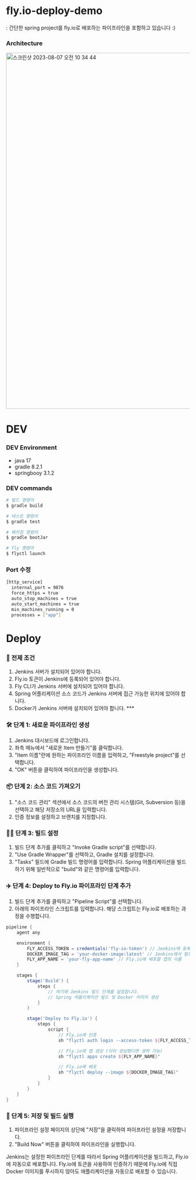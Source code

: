 # fly.io-deploy-demo
: 간단한 spring project를 fly.io로 배포하는 파이프라인을 포함하고 있습니다 :)

### Architecture
<img width="973" alt="스크린샷 2023-08-07 오전 10 34 44" src="https://github.com/hooniegit/fly.io-deploy-demo/assets/130134750/631e3ad4-88bf-487c-9715-0b3383dacbee">


# DEV
### DEV Environment
- java 17
- gradle 8.2.1
- springbooy 3.1.2

### DEV commands
``` bash
# 빌드 명령어
$ gradle build

# 테스트 명령어
$ gradle test

# 패키징 명령어
$ gradle bootJar

# fly 명령어
$ flyctl launch
```

### Port 수정


``` bash
[http_service]
  internal_port = 9876
  force_https = true
  auto_stop_machines = true
  auto_start_machines = true
  min_machines_running = 0
  processes = ["app"]
```

# Deploy
### 📝 전제 조건
1. Jenkins 서버가 설치되어 있어야 합니다.
2. Fly.io 토큰이 Jenkins에 등록되어 있어야 합니다.
3. Fly CLI가 Jenkins 서버에 설치되어 있어야 합니다.
4. Spring 어플리케이션 소스 코드가 Jenkins 서버에 접근 가능한 위치에 있어야 합니다.
5. Docker가 Jenkins 서버에 설치되어 있어야 합니다. ***

### 🛠️ 단계 1: 새로운 파이프라인 생성
1. Jenkins 대시보드에 로그인합니다.
2. 좌측 메뉴에서 "새로운 Item 만들기"를 클릭합니다.
3. "Item 이름"란에 원하는 파이프라인 이름을 입력하고, "Freestyle project"를 선택합니다.
4. "OK" 버튼을 클릭하여 파이프라인을 생성합니다.

### 📦 단계 2: 소스 코드 가져오기
1. "소스 코드 관리" 섹션에서 소스 코드의 버전 관리 시스템(Git, Subversion 등)을 선택하고 해당 저장소의 URL을 입력합니다.
2. 인증 정보를 설정하고 브랜치를 지정합니다.

### 👷‍♂️ 단계 3: 빌드 설정
1. 빌드 단계 추가를 클릭하고 "Invoke Gradle script"를 선택합니다.
2. "Use Gradle Wrapper"를 선택하고, Gradle 설치를 설정합니다.
3. "Tasks" 필드에 Gradle 빌드 명령어를 입력합니다. Spring 어플리케이션을 빌드하기 위해 일반적으로 "build"와 같은 명령어를 입력합니다.

### ✈️ 단계 4: Deploy to Fly.io 파이프라인 단계 추가
1. 빌드 단계 추가를 클릭하고 "Pipeline Script"를 선택합니다.
2. 아래의 파이프라인 스크립트를 입력합니다. 해당 스크립트는 Fly.io로 배포하는 과정을 수행합니다.
```groovy
pipeline {
    agent any

    environment {
        FLY_ACCESS_TOKEN = credentials('fly-io-token') // Jenkins에 등록한 Fly.io 토큰 Credential ID
        DOCKER_IMAGE_TAG = 'your-docker-image:latest' // Jenkins에서 빌드한 Docker 이미지 이름과 태그
        FLY_APP_NAME = 'your-fly-app-name' // Fly.io에 배포할 앱의 이름
    }

    stages {
        stage('Build') {
            steps {
                // 여기에 Jenkins 빌드 단계를 설정합니다.
                // Spring 어플리케이션 빌드 및 Docker 이미지 생성
            }
        }

        stage('Deploy to Fly.io') {
            steps {
                script {
                    // Fly.io에 인증
                    sh "flyctl auth login --access-token ${FLY_ACCESS_TOKEN}"

                    // Fly.io에 앱 생성 (이미 생성했다면 생략 가능)
                    sh "flyctl apps create ${FLY_APP_NAME}"

                    // Fly.io에 배포
                    sh "flyctl deploy --image ${DOCKER_IMAGE_TAG}"
                }
            }
        }
    }
}
```

### 💌 단계 5: 저장 및 빌드 실행
1. 파이프라인 설정 페이지의 상단에 "저장"을 클릭하여 파이프라인 설정을 저장합니다.
2. "Build Now" 버튼을 클릭하여 파이프라인을 실행합니다.

Jenkins는 설정한 파이프라인 단계를 따라서 Spring 어플리케이션을 빌드하고, Fly.io에 자동으로 배포합니다. Fly.io에 토큰을 사용하여 인증하기 때문에 Fly.io에 직접 Docker 이미지를 푸시하지 않아도 애플리케이션을 자동으로 배포할 수 있습니다.
